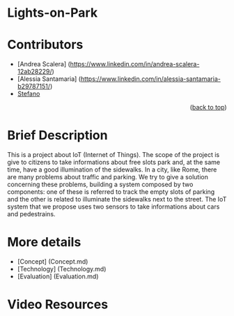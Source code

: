 # Lights-on-Park

# Contributors
- [Andrea Scalera] (https://www.linkedin.com/in/andrea-scalera-12ab28229/)
- [Alessia Santamaria] (https://www.linkedin.com/in/alessia-santamaria-b29787151/)
- [Stefano]()

<p align="right">(<a href="#Video Resources">back to top</a>)</p>

# Brief Description
This is a project about IoT (Internet of Things). The scope of the project is give to citizens to take informations about free slots park and, at the same time, have a good illumination of the sidewalks.
In a city, like Rome, there are many problems about traffic and parking. We try to give a solution concerning these problems, building a system composed by two components: one of these is referred to track the empty slots of parking and the other is related to illuminate the sidewalks next to the street. The IoT system that we propose uses two sensors to take informations about cars and pedestrains. 

# More details
- [Concept] (Concept.md)
- [Technology] (Technology.md)
- [Evaluation] (Evaluation.md)

# Video Resources
